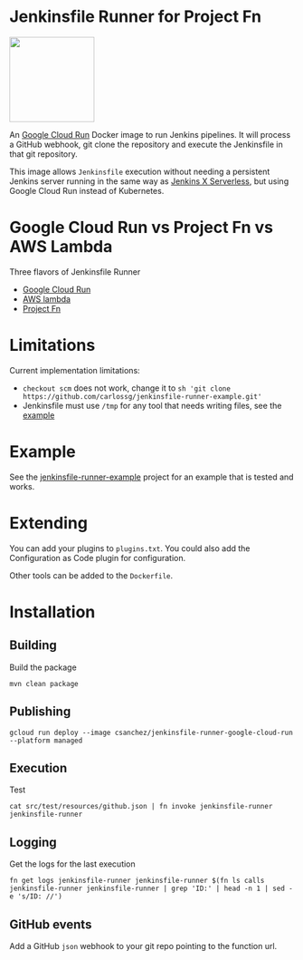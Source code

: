 # Jenkinsfile Runner for Project Fn

<img src="images/jenkins-fn.png" width="150">

An [Google Cloud Run](https://cloud.google.com/run) Docker image to run Jenkins pipelines. It will process a GitHub webhook, git clone the repository and execute the Jenkinsfile in that git repository.

This image allows `Jenkinsfile` execution without needing a persistent Jenkins server running in the same way as [Jenkins X Serverless](https://medium.com/@jdrawlings/serverless-jenkins-with-jenkins-x-9134cbfe6870), but using Google Cloud Run instead of Kubernetes.

# Google Cloud Run vs Project Fn vs AWS Lambda

Three flavors of Jenkinsfile Runner

* [Google Cloud Run](https://github.com/carlossg/jenkinsfile-runner-google-cloud-run)
* [AWS lambda](https://github.com/carlossg/jenkinsfile-runner-lambda)
* [Project Fn](https://github.com/carlossg/jenkinsfile-runner-fn)

# Limitations

Current implementation limitations:

* `checkout scm` does not work, change it to `sh 'git clone https://github.com/carlossg/jenkinsfile-runner-example.git'`
* Jenkinsfile must use `/tmp` for any tool that needs writing files, see the [example](https://github.com/carlossg/jenkinsfile-runner-example)

# Example

See the [jenkinsfile-runner-example](https://github.com/carlossg/jenkinsfile-runner-example) project for an example that is tested and works.

# Extending

You can add your plugins to `plugins.txt`.
You could also add the Configuration as Code plugin for configuration.

Other tools can be added to the `Dockerfile`.

# Installation


## Building

Build the package

    mvn clean package

## Publishing

    gcloud run deploy --image csanchez/jenkinsfile-runner-google-cloud-run --platform managed

## Execution

Test

    cat src/test/resources/github.json | fn invoke jenkinsfile-runner jenkinsfile-runner

## Logging

Get the logs for the last execution

    fn get logs jenkinsfile-runner jenkinsfile-runner $(fn ls calls jenkinsfile-runner jenkinsfile-runner | grep 'ID:' | head -n 1 | sed -e 's/ID: //')


## GitHub events

Add a GitHub `json` webhook to your git repo pointing to the function url.
